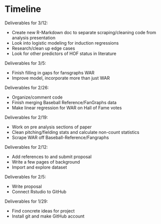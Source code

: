 # Timeline 

Deliverables for 3/12:
* Create new R-Markdown doc to separate scraping/cleaning code from analysis presentation
* Look into logistic modeling for induction regressions
* Research/clean up edge cases
* Look for other predictors of HOF status in literature

Deliverables for 3/5:
* Finish filling in gaps for fansgraphs WAR
* Improve model, incorporate more than just WAR

Deliverables for 2/26:
* Organize/comment code
* Finish merging Baseball Reference/FanGraphs data
* Make linear regression for WAR on Hall of Fame votes

Deliverables for 2/19:
* Work on pre analysis sections of paper
* Clean pitching/fielding stats and calculate non-count statistics
* Scrape WAR off Baseball-Reference/Fangraphs

Deliverables for 2/12:
* Add references to and submit proposal
* Write a few pages of background
* Import and explore dataset

Deliverables for 2/5:
* Write proposal
* Connect Rstudio to GitHub

Deliverables for 1/29:
* Find concrete ideas for project
* Install git and make GitHub account